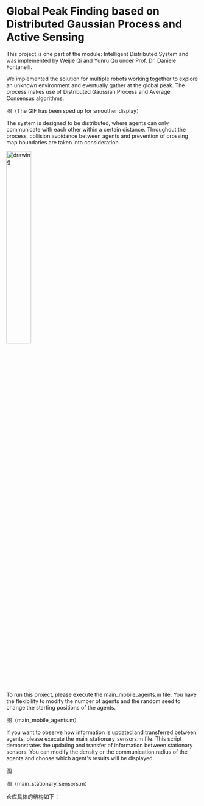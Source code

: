 # Global Peak Finding based on Distributed Gaussian Process and Active Sensing

This project is one part of the module: Intelligent Distributed System and was implemented by Weijie Qi and Yunru Qu under Prof. Dr. Daniele Fontanelli.

We implemented the solution for multiple robots working together to explore an unknown environment and eventually gather at the global peak. The process makes use of Distributed Gaussian Process and Average Consensus algorithms.

图（The GIF has been sped up for smoother display）

The system is designed to be distributed, where agents can only communicate with each other within a certain distance. Throughout the process, collision avoidance between agents and prevention of crossing map boundaries are taken into consideration.

<img src="https://github.com/Winnie-Qi/Global-Peak-Finding-based-on-Distributed-Gaussian-Process-and-Active-Sensing/mat/gif2.gif" alt="drawing" width="36%"/>

To run this project, please execute the main_mobile_agents.m file. You have the flexibility to modify the number of agents and the random seed to change the starting positions of the agents.

图（main_mobile_agents.m）

If you want to observe how information is updated and transferred between agents, please execute the main_stationary_sensors.m file. This script demonstrates the updating and transfer of information between stationary sensors. You can modify the density or the communication radius of the agents and choose which agent's results will be displayed.

图

图（main_stationary_sensors.m）

仓库具体的结构如下：